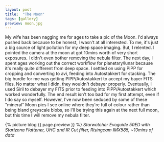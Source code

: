 ```yaml
---
layout: post
title:  "The Moon"
tags: [gallery]
preview: moon.jpg
---
```

My wife has been nagging me for ages to take a pic of the Moon. I'd always pushed back because to be honest, I wasn't at all interested. To me, it's just a big source of light pollution for my deep space imaging. But, I relented. I pointed the camera at the moon at got 10mins worth of very short exposures. I didn't even bother removing the nebula filter. The next day, I spent ages working out the correct workflow for planetary/lunar because it's really quite different from deep space. I settled on using PIPP for cropping and converting to avi, feeding into Autostakkert for stacking. The big hurdle for me was getting PIPP/Autostakkert to accept my bayer FITS files. No matter what I didn, they wouldn't debayer properly. Eventually, I used Siril to debayer my FITS prior to feeding into PIPP/Autostakkert which worked wonderfully. The end result isn't too bad for my first attempt, even if I do say so myself. However, I've now been seduced by some of these "mineral" Moon pics I see online where they're full of colour rather than being bland greyscale blobs, so I'll be trying this again at the next full moon, but this time I will remove my nebula filter.

{% picture blog {{ page.preview }} %}
_Starwatcher Evoguide 50ED with Starizona Flattener, UHC and IR Cut filter, Risingcam IMX585, ~10mins of data_

